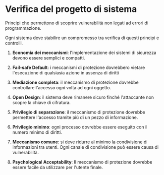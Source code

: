 # Verifica del progetto di sistema
Principi che permettono di scoprire vulnerabilità non legati 
ad errori di programmazione.

Ogni sistema deve stabilire un compromesso tra verifica di 
questi principi e controlli.

1. **Economia dei meccanismi**: l'implementazione dei sistemi di 
sicurezza devono essere semplici e compatti.

2. **Fail-safe Default**: i meccanismi di protezione dovrebbero
vietare l'esecuzione di qualsiasia azione in assenza di diritti

3. **Mediazione completa**: il meccanismo di protezione dovrebbe
controllare l'accesso ogni volta ad ogni oggetto.

4. **Open Design**: il sistema deve rimanere sicuro finché 
l'attaccante non scopre la chiave di cifratura.

5. **Privilegio di separazione**: il meccanismo di protezione 
dovrebbe permettere l'accesso tramite più di un pezzo di 
informazione.

6. **Privilegio minimo**: ogni processo dovrebbe essere eseguito
con il numero minimo di diritti.

7. **Meccanismo comune**: si deve ridurre al minimo la 
condivisione di informazioni tra utenti. Ogni canale di 
condivisione può essere causa di vulnerabilità.

8. **Psychological Acceptability**: Il meccanismo di protezione
dovrebbe essere facile da utilizzare per l'utente finale.